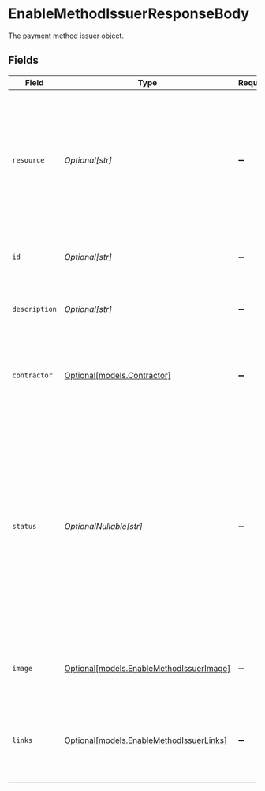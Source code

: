 # EnableMethodIssuerResponseBody

The payment method issuer object.


## Fields

| Field                                                                                                                                                                                                                  | Type                                                                                                                                                                                                                   | Required                                                                                                                                                                                                               | Description                                                                                                                                                                                                            |
| ---------------------------------------------------------------------------------------------------------------------------------------------------------------------------------------------------------------------- | ---------------------------------------------------------------------------------------------------------------------------------------------------------------------------------------------------------------------- | ---------------------------------------------------------------------------------------------------------------------------------------------------------------------------------------------------------------------- | ---------------------------------------------------------------------------------------------------------------------------------------------------------------------------------------------------------------------- |
| `resource`                                                                                                                                                                                                             | *Optional[str]*                                                                                                                                                                                                        | :heavy_minus_sign:                                                                                                                                                                                                     | Indicates the response contains a payment method issuer object. Will always contain the string `issuer` for this endpoint.                                                                                             |
| `id`                                                                                                                                                                                                                   | *Optional[str]*                                                                                                                                                                                                        | :heavy_minus_sign:                                                                                                                                                                                                     | The unique identifier of the payment method issuer.                                                                                                                                                                    |
| `description`                                                                                                                                                                                                          | *Optional[str]*                                                                                                                                                                                                        | :heavy_minus_sign:                                                                                                                                                                                                     | The full name of the payment method issuer.                                                                                                                                                                            |
| `contractor`                                                                                                                                                                                                           | [Optional[models.Contractor]](../models/contractor.md)                                                                                                                                                                 | :heavy_minus_sign:                                                                                                                                                                                                     | Information regarding the *contractor*. Only relevant for `voucher` issuers.                                                                                                                                           |
| `status`                                                                                                                                                                                                               | *OptionalNullable[str]*                                                                                                                                                                                                | :heavy_minus_sign:                                                                                                                                                                                                     | The status of the issuer. Only relevant for `voucher` issuers.<br/><br/>If the status is `pending-issuer`, an additional action from your side may be required with the issuer.<br/><br/>Possible values: `activated` `pending-issuer` |
| `image`                                                                                                                                                                                                                | [Optional[models.EnableMethodIssuerImage]](../models/enablemethodissuerimage.md)                                                                                                                                       | :heavy_minus_sign:                                                                                                                                                                                                     | URLs of images representing the payment method issuer.                                                                                                                                                                 |
| `links`                                                                                                                                                                                                                | [Optional[models.EnableMethodIssuerLinks]](../models/enablemethodissuerlinks.md)                                                                                                                                       | :heavy_minus_sign:                                                                                                                                                                                                     | An object with several relevant URLs. Every URL object will contain an `href` and a `type` field.                                                                                                                      |